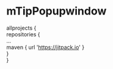 # mTipPopupwindow   

allprojects {    
		repositories {    
			...    
			maven { url 'https://jitpack.io' }    
		}    
	}    
